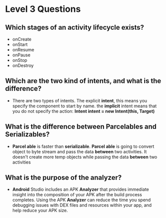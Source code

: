 
# Level 3 Questions

## Which stages of an activity lifecycle exists?

 - onCreate
 - onStart
 - onResume
 - onPause
 - onStop
 - onDestroy

## Which are the two kind of intents, and what is the difference?  
- There are two types of intents. The explicit **intent**, this means you specify the component to start by name. the **implicit** intent means that you do not specify the action: **Intent intent = new Intent(this, Target)** 

## What is the difference between Parcelables and Serializables?
- **Parcel able** is faster than **serializable**. **Parcel able** is going to convert object to byte stream and pass the data **between** two activities. It doesn't create more temp objects while passing the data **between** two activities

## What is the purpose of the analyzer?
- **Android** Studio includes an APK **Analyzer** that provides immediate insight into the composition of your APK after the build process completes. Using the APK **Analyzer** can reduce the time you spend debugging issues with DEX files and resources within your app, and help reduce your APK size.
